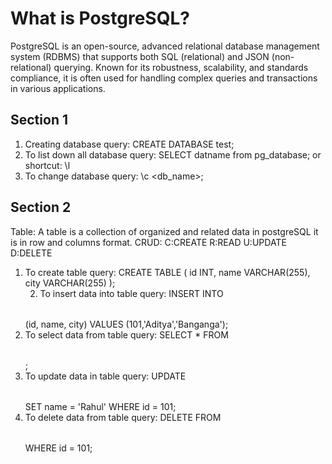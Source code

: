 # What is PostgreSQL?

PostgreSQL is an open-source, advanced relational database management system (RDBMS) that supports both SQL (relational) and JSON (non-relational) querying. Known for its robustness, scalability, and standards compliance, it is often used for handling complex queries and transactions in various applications.

## Section 1

1. Creating database
   query: CREATE DATABASE test;
2. To list down all database
   query: SELECT datname from pg_database;
   or
   shortcut: \l
3. To change database
   query: \c <db_name>;

## Section 2

Table: A table is a collection of organized and related data in postgreSQL it is in row and columns format.
CRUD:
C:CREATE R:READ U:UPDATE D:DELETE

1. To create table
   query: CREATE TABLE <table name > (
   id INT,
   name VARCHAR(255),
   city VARCHAR(255)
   );

2) To insert data into table
   query: INSERT INTO <table name> (id, name, city) VALUES (101,'Aditya','Banganga');
3) To select data from table
   query: SELECT * FROM <table name>;
4) To update data in table
   query: UPDATE <table name> SET name = 'Rahul' WHERE id = 101;
5) To delete data from table
   query: DELETE FROM <table name> WHERE id = 101;
